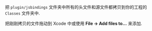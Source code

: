 把 `plugin/jsbindings` 文件夹中所有的头文件和源文件都拷贝到你的工程的 `Classes` 文件夹中.

把刚刚拷贝的文件拖动到 Xcode 中或使用 __File -> Add files to...__ 来添加.

